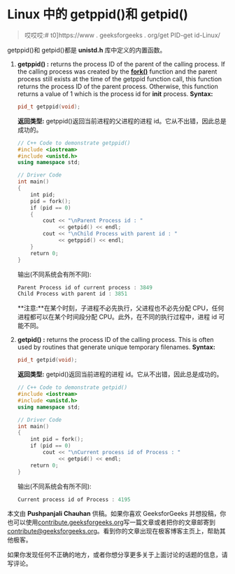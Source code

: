 # Linux 中的 getppid()和 getpid()

> 哎哎哎:# t0]https://www . geeksforgeeks . org/get PID-get id-Linux/

getppid()和 getpid()都是 **unistd.h** 库中定义的内置函数。

1.  **getppid() :** returns the process ID of the parent of the calling process. If the calling process was created by the **[fork()](https://www.geeksforgeeks.org/fork-system-call/)** function and the parent process still exists at the time of the getppid function call, this function returns the process ID of the parent process. Otherwise, this function returns a value of 1 which is the process id for **init** process.
    **Syntax:**

    ```cpp
    pid_t getppid(void);

    ```

    **返回类型:** getppid()返回当前进程的父进程的进程 id。它从不出错，因此总是成功的。

    ```cpp
    // C++ Code to demonstrate getppid()
    #include <iostream>
    #include <unistd.h>
    using namespace std;

    // Driver Code
    int main()
    {
        int pid;
        pid = fork();
        if (pid == 0)
        {
            cout << "\nParent Process id : " 
                 << getpid() << endl;
            cout << "\nChild Process with parent id : " 
                 << getppid() << endl;
        }
        return 0;
    }
    ```

    输出(不同系统会有所不同):

    ```cpp
    Parent Process id of current process : 3849
    Child Process with parent id : 3851

    ```

    **注意:**在某个时刻，子进程不必先执行，父进程也不必先分配 CPU，任何进程都可以在某个时间段分配 CPU。此外，在不同的执行过程中，进程 id 可能不同。

2.  **getpid() :** returns the process ID of the calling process. This is often used by routines that generate unique temporary filenames.
    **Syntax:**

    ```cpp
    pid_t getpid(void);

    ```

    **返回类型:** getpid()返回当前进程的进程 id。它从不出错，因此总是成功的。

    ```cpp
    // C++ Code to demonstrate getpid()
    #include <iostream>
    #include <unistd.h>
    using namespace std;

    // Driver Code
    int main()
    {
        int pid = fork();
        if (pid == 0)
            cout << "\nCurrent process id of Process : " 
                 << getpid() << endl;
        return 0;
    }
    ```

    输出(不同系统会有所不同):

    ```cpp
    Current process id of Process : 4195

    ```

本文由 **Pushpanjali Chauhan** 供稿。如果你喜欢 GeeksforGeeks 并想投稿，你也可以使用[contribute.geeksforgeeks.org](http://www.contribute.geeksforgeeks.org)写一篇文章或者把你的文章邮寄到 contribute@geeksforgeeks.org。看到你的文章出现在极客博客主页上，帮助其他极客。

如果你发现任何不正确的地方，或者你想分享更多关于上面讨论的话题的信息，请写评论。